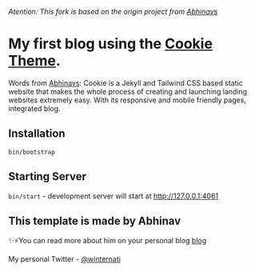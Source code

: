 *Atention: This fork is based on the origin project from [Abhinavs](https://github.com/abhinavs/cookie)*
# My first blog using the [Cookie Theme](https://github.com/abhinavs/cookie).

Words from [Abhinavs](https://github.com/abhinavs): Cookie is a Jekyll and Tailwind CSS based static website that makes the whole process of creating and launching landing websites extremely easy. With its responsive and mobile friendly pages, integrated blog.

## Installation
`bin/bootstrap`

## Starting Server
`bin/start` - development server will start at http://127.0.0.1:4061

## This template is made by Abhinav
✨⚡You can read more about him on your personal blog [blog](https://www.abhinav.co/about/)

My personal Twitter - [@winternati](https://twitter.com/winternati)